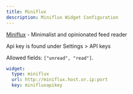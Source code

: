 ```yaml
---
title: Miniflux
description: Miniflux Widget Configuration
---
```


[Miniflux](https://github.com/miniflux/v2) - Minimalist and opinionated feed reader

Api key is found under Settings > API keys

Allowed fields: `["unread", "read"]`.

```yaml
widget:
  type: miniflux
  url: http://miniflux.host.or.ip:port
  key: minifluxapikey
```
